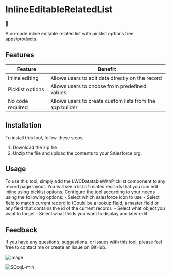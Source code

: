 # InlineEditableRelatedList

 🚀

A no-code inline editable related list with picklist options free apps/products.



## Features
| Feature | Benefit |
| ------- | ------- |
| Inline editing | Allows users to edit data directly on the record |
| Picklist options | Allows users to choose from predefined values |
| No code required | Allows users to create custom lists from the app builder |

## Installation
To install this tool, follow these steps:

1. Download the zip file.
2. Unzip the file and upload the contents to your Salesforce org.


## Usage
To use this tool, simply add the LWCDatatableWithPicklist component to any record page layout. You will see a list of related records that you can edit inline using picklist options.
 Configure the tool according to your needs using the following options:
    - Select which salesforce icon to use
    - Select field to match current record id (Could be a lookup field, a master field or any field that contains the id of the current record).
    - Select what object you want to target
    - Select what fields you want to display and later edit.

## Feedback
If you have any questions, suggestions, or issues with this tool, please feel free to contact me or create an issue on GitHub.

![image](https://github.com/SantiParris8/InlineEditableRelatedList/assets/32781893/066b8eb1-8c12-4bea-b628-3fa550fbe455)

![SQcqL-min](https://github.com/SantiParris8/InlineEditableRelatedList/assets/32781893/f4e4efb8-d2fe-4a69-a7ba-3b43710692dd)


